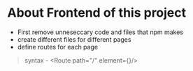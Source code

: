 # About Frontend of this project

- First remove unneseccary code and files that npm makes
- create different files for different pages
- define routes for each page
> syntax - <BrowserRouter>
                <Routes>
                    <Route path="/" element={<PageName/>}/>
                </Routes>
            </BrowserRouter>
